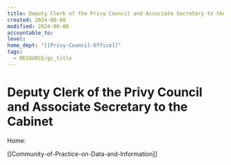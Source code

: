 ```yaml
---
title: Deputy Clerk of the Privy Council and Associate Secretary to the Cabinet
created: 2024-08-08
modified: 2024-08-08
accountable_to: 
level: 
home_dept: "[[Privy-Council-Office]]"
tags:
  - RESOURCE/gc_title
---
```

# Deputy Clerk of the Privy Council and Associate Secretary to the Cabinet
Home: 

[[Community-of-Practice-on-Data-and-Information]]

